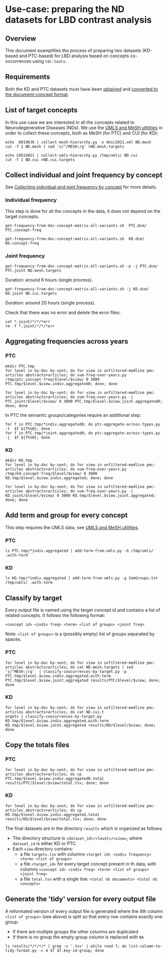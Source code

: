 
# Use-case: preparing the ND datasets for LBD contrast analysis

## Overview

This document examplifies the process of preparing two datasets (KD-based and PTC-based) for LBD analysis based on concepts co-occurrences using `tdc-tools`.

## Requirements

Both the KD and PTC datasets must have been [obtained](../input-data-format) and [converted to the document-concept format](../generating-doc-concept-matrix-data).

## List of target concepts

In this use case we are interested in all the concepts related to Neurodegenerative Diseases (NDs). We use the [UMLS and MeSH utlilities](../umls-mesh-utilities) in order to collect these concepts, both as MeSH (for PTC) and CUI (for KD):

```
echo  D019636 | collect-mesh-hierarchy.py -x desc2021.xml ND.mesh
cut -f 1 ND.mesh | sed 's/^/MESH:/g' >ND.mesh.targets
```

```
echo C0524851 | collect-umls-hierarchy.py /tmp/umls/ ND.cui
cut -f 1 ND.cui >ND.cui.targets
```


## Collect individual and joint frequency by concept

See [Collecting individual and joint frequency by concept](../collecting-frequency-by-concept) for more details.

### Individual frequency

This step is done for all the concepts in the data, it does not depend on the target concepts.

```
get-frequency-from-doc-concept-matrix-all-variants.sh  PTC.dcm/ PTC.concept-freq
```

```
get-frequency-from-doc-concept-matrix-all-variants.sh  KD.dcm/ KD.concept-freq
```

### Joint frequency

```
get-frequency-from-doc-concept-matrix-all-variants.sh -p -j PTC.dcm/ PTC.joint ND.mesh.targets
```

Duration: around 6 hours (single process).

```
get-frequency-from-doc-concept-matrix-all-variants.sh -j KD.dcm/ KD.joint ND.cui.targets
```

Duration: around 20 hours (single process).

Check that there was no error and delete the error files:

```
cat *.joint/*/*/*err
rm -f *.joint/*/*/*err
```

## Aggregating frequencies across years

### PTC

```
mkdir PTC.tmp
for level in by-doc by-sent; do for view in unfiltered-medline pmc-articles abstracts+articles; do sum-freq-over-years.py /tmp/ptc.concept-freq/$level/$view/ 0 3000 PTC.tmp/$level.$view.indiv.aggregated0; done; done
```

```
for level in by-doc by-sent; do for view in unfiltered-medline pmc-articles abstracts+articles; do sum-freq-over-years.py -j PTC.joint/$level/$view/ 0 3000 PTC.tmp/$level.$view.joint.aggregated0; done; done
```

In PTC the semantic groups/categories require an additional step:

```
for f in PTC.tmp/*indiv.aggregated0; do ptc-aggregate-across-types.py -t  $f ${f%%0}; done
for f in PTC.tmp/*joint.aggregated0; do ptc-aggregate-across-types.py -j  $f ${f%%0}; done
```

### KD

```
mkdir KD.tmp
for level in by-doc by-sent; do for view in unfiltered-medline pmc-articles abstracts+articles; do sum-freq-over-years.py /tmp/kd.concept-freq/$level/$view/ 0 3000 KD.tmp/$level.$view.indiv.aggregated; done; done
```

```
for level in by-doc by-sent; do for view in unfiltered-medline pmc-articles abstracts+articles; do sum-freq-over-years.py -j KD.joint/$level/$view/ 0 3000 KD.tmp/$level.$view.joint.aggregated; done; done
```

## Add term and group for every concept

This step requires the UMLS data, see [UMLS and MeSH utlilities](../umls-mesh-utilities).

### PTC


```
ls PTC.tmp/*indiv.aggregated | add-term-from-umls.py -G /tmp/umls/ .with-term```
```


### KD

```
ls KD.tmp/*indiv.aggregated | add-term-from-umls.py -g SemGroups.txt /tmp/umls/ .with-term
```

## Classify by target

Every output file is named using the target concept id and contains a list of related concepts. It follows the following format: 

```
<concept id> <indiv freq> <term> <list of groups> <joint freq>
```

Note: `<list of groups>` is a (possibly empty) list of groups separated by spaces.

### PTC

```
for level in by-doc by-sent; do for view in unfiltered-medline pmc-articles abstracts+articles; do cat ND.mesh.targets | sed 's/^MESH://g'  | classify-coocurrences-by-target.py -p PTC.tmp/$level.$view.indiv.aggregated.with-term PTC.tmp/$level.$view.joint.aggregated results/PTC/$level/$view; done; done
```

### KD

```
for level in by-doc by-sent; do for view in unfiltered-medline pmc-articles abstracts+articles; do cat ND.cui.t
argets | classify-coocurrences-by-target.py KD.tmp/$level.$view.indiv.aggregated.with-term KD.tmp/$level.$view.joint.aggregated results/KD/$level/$view; done; done
```

## Copy the totals files

### PTC

```
for level in by-doc by-sent; do for view in unfiltered-medline pmc-articles abstracts+articles; do cp PTC.tmp/$level.$view.indiv.aggregated0.total results/PTC/$level/$view/total.tsv; done; done
```

### KD

```
for level in by-doc by-sent; do for view in unfiltered-medline pmc-articles abstracts+articles; do cp KD.tmp/$level.$view.indiv.aggregated.total results/KD/$level/$view/total.tsv; done; done
```


The final datasets are in the directory `results` which is organized as follows: 

* The directory structure is `<dataset_id>/<level>/<view>`, where `dataset_id` is either KD or PTC.
* Each `view` directory contains:
   * a file `targets.tsv` with columns `<target id> <indiv frequency> <term> <list of groups>` 
   * a file `<target_id>` for every target concept present in th data, with columns `<concept id> <indiv freq> <term> <list of groups> <joint freq>`
   * a file `total.tsv` with a single line: `<total nb documents> <total nb concepts>`
  
  
## Generate the 'tidy' version for every output file

A reformated version of every output file is generated where the 4th column `<list of groups>` (see above) is split so that every row contains exactly one group. 

* If there are multiple groups the other columns are duplicated
* If there is no group the empty group column is replaced with `NA` 

```
ls results/*/*/*/* | grep -v '.tsv' | while read f; do list-column-to-tidy-format.py -c 4 $f $f.key-id-group; done
```
